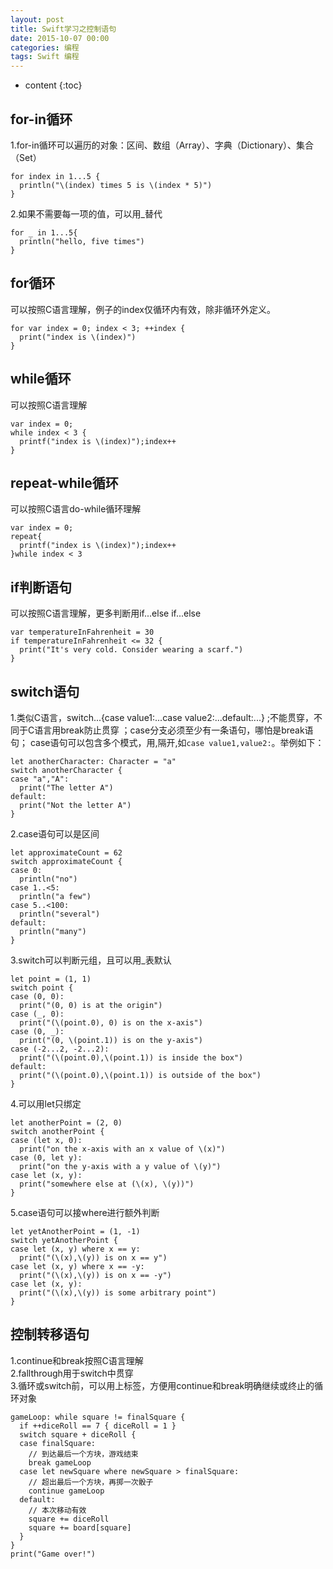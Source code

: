 ```yaml
---
layout: post
title: Swift学习之控制语句
date: 2015-10-07 00:00
categories: 编程
tags: Swift 编程
---
```


* content
{:toc}

## for-in循环  
1.for-in循环可以遍历的对象：区间、数组（Array）、字典（Dictionary）、集合（Set）  

	for index in 1...5 {
	  println("\(index) times 5 is \(index * 5)")
	}

<!--more-->

2.如果不需要每一项的值，可以用_替代  

	for _ in 1...5{
	  println("hello, five times")
	}

## for循环  
可以按照C语言理解，例子的index仅循环内有效，除非循环外定义。  

	for var index = 0; index < 3; ++index {
	  print("index is \(index)")
	}

## while循环
可以按照C语言理解  

	var index = 0;
	while index < 3 {
	  printf("index is \(index)");index++
	}

## repeat-while循环
可以按照C语言do-while循环理解  

	var index = 0;
	repeat{
	  printf("index is \(index)");index++
	}while index < 3

## if判断语句
可以按照C语言理解，更多判断用if...else if...else  

	var temperatureInFahrenheit = 30
	if temperatureInFahrenheit <= 32 {
	  print("It's very cold. Consider wearing a scarf.")
	}

## switch语句
1.类似C语言，switch...{case value1:...case value2:...default:...} ;不能贯穿，不同于C语言用break防止贯穿  ；case分支必须至少有一条语句，哪怕是break语句； case语句可以包含多个模式，用,隔开,如`case value1,value2:`。举例如下： 

	let anotherCharacter: Character = "a"
	switch anotherCharacter {
	case "a","A":
	  print("The letter A")
	default:
	  print("Not the letter A")
	}

2.case语句可以是区间  

	let approximateCount = 62
	switch approximateCount {
	case 0:
	  println("no")
	case 1..<5:
	  println("a few")
	case 5..<100:
	  println("several")
	default:
	  println("many")
	}

3.switch可以判断元组，且可以用_表默认   

	let point = (1, 1)
	switch point {
	case (0, 0):
	  print("(0, 0) is at the origin")
	case (_, 0):
	  print("(\(point.0), 0) is on the x-axis")
	case (0, _):
	  print("(0, \(point.1)) is on the y-axis")
	case (-2...2, -2...2):
	  print("(\(point.0),\(point.1)) is inside the box")
	default:
	  print("(\(point.0),\(point.1)) is outside of the box")
	}

4.可以用let只绑定  

	let anotherPoint = (2, 0)
	switch anotherPoint {
	case (let x, 0):
	  print("on the x-axis with an x value of \(x)")
	case (0, let y):
	  print("on the y-axis with a y value of \(y)")
	case let (x, y):
	  print("somewhere else at (\(x), \(y))")
	}

5.case语句可以接where进行额外判断  

	let yetAnotherPoint = (1, -1)
	switch yetAnotherPoint {
	case let (x, y) where x == y:
	  print("(\(x),\(y)) is on x == y")
	case let (x, y) where x == -y:
	  print("(\(x),\(y)) is on x == -y")
	case let (x, y):
	  print("(\(x),\(y)) is some arbitrary point")
	}

## 控制转移语句
1.continue和break按照C语言理解  
2.fallthrough用于switch中贯穿  
3.循环或switch前，可以用上标签，方便用continue和break明确继续或终止的循环对象  

	gameLoop: while square != finalSquare {
	  if ++diceRoll == 7 { diceRoll = 1 }
	  switch square + diceRoll {
	  case finalSquare:
	    // 到达最后⼀个⽅块，游戏结束
	    break gameLoop
	  case let newSquare where newSquare > finalSquare:
	    // 超出最后⼀个⽅块，再掷⼀次骰⼦
	    continue gameLoop
	  default:
	    // 本次移动有效
	    square += diceRoll
	    square += board[square]
	  }
	}
	print("Game over!")